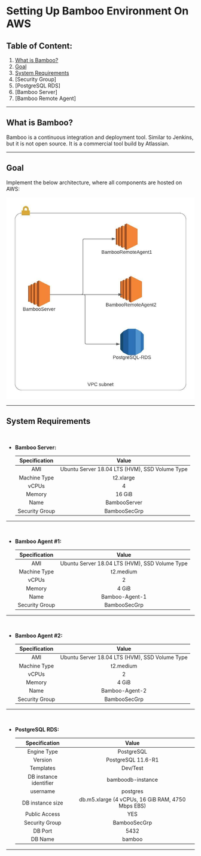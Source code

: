 # Setting Up Bamboo Environment On AWS

## Table of Content:
1. [What is Bamboo?](#what-is-bamboo?)
2. [Goal](#goal)
3. [System Requirements](#system-requirements)
4. [Security Group]
5. [PostgreSQL RDS]
6. [Bamboo Server]
7. [Bamboo Remote Agent]


<hr>

## What is Bamboo?

Bamboo is a continuous integration and deployment tool. Similar to Jenkins, but it is not open source. 
It is a commercial tool build by Atlassian.

<hr>

## Goal

Implement the below architecture, where all components are hosted on AWS:

![bamboo-architecture-on-aws](img/Bamboo.jpeg)

<hr>

## System Requirements

<br>

- **Bamboo Server:**

    | Specification | Value |
    |:-------------:|:-----:|
    |AMI|Ubuntu Server 18.04 LTS (HVM), SSD Volume Type| 
    |Machine Type| t2.xlarge|
    |vCPUs| 4|
    |Memory| 16 GiB|
    |Name| BambooServer|
    |Security Group| BambooSecGrp|


<hr>

<br>

- **Bamboo Agent #1:**

    | Specification | Value |
    |:-------------:|:-----:|
    |AMI|Ubuntu Server 18.04 LTS (HVM), SSD Volume Type|
    |Machine Type| t2.medium|
    |vCPUs| 2|
    |Memory| 4 GiB|
    |Name| Bamboo-Agent-1|
    |Security Group| BambooSecGrp|

<hr>
<br>

- **Bamboo Agent #2:**

    | Specification | Value |
    |:-------------:|:-----:|
    |AMI|Ubuntu Server 18.04 LTS (HVM), SSD Volume Type|
    |Machine Type| t2.medium|
    |vCPUs| 2|
    |Memory| 4 GiB|
    |Name| Bamboo-Agent-2|
    |Security Group| BambooSecGrp|

<hr>
<br>

- **PostgreSQL RDS:**

    | Specification | Value |
    |:-------------:|:-----:|
    |Engine Type| PostgreSQL|
    |Version| PostgreSQL 11.6-R1|
    |Templates| Dev/Test|
    |DB instance identifier| bamboodb-instance|
    |username| postgres|
    |DB instance size| db.m5.xlarge (4 vCPUs, 16 GiB RAM, 4750 Mbps EBS) |
    | Public Access | YES |
    |Security Group| BambooSecGrp |
    |DB Port| 5432 |
    |DB Name| bamboo |

<hr>